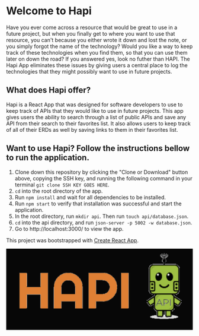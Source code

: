 # Welcome to Hapi 
Have you ever come across a resource that would be great to use in a future project, but when you finally get to where you want to use that resource, you can't because you either wrote it down and lost the note, or you simply forgot the name of the technology? Would you like a way to keep track of these technologies when you find them, so that you can use them later on down the road? If you answered yes, look no futher than HAPI. The Hapi App eliminates these issues by giving users a central place to log the technologies that they might possibly want to use in future projects. 

## What does Hapi offer?
Hapi is a React App that was designed for software developers to use to keep track of APIs that they would like to use in future projects. This app gives users the ability to search through a list of public APIs and save any API from their search to their favorites list. It also allows users to keep track of all of their ERDs as well by saving links to them in their favorites list. 

## Want to use Hapi? Follow the instructions bellow to run the application.

1. Clone down this repository by clicking the "Clone or Download" button above, copying the SSH key, and running the following command in your terminal `git clone SSH KEY GOES HERE`.
1. `cd` into the root directory of the app.
1. Run `npm install` and wait for all dependencies to be installed.
1. Run `npm start` to verify that installation was successful and start the application.
1. In the root directory, run `mkdir api`. Then run `touch api/database.json`.
1. `cd` into the api directory, and run `json-server -p 5002 -w database.json`.
1. Go to http://localhost:3000/ to view the app. 


This project was bootstrapped with [Create React App](https://github.com/facebook/create-react-app).


![ Logo ](./Logo.png)
